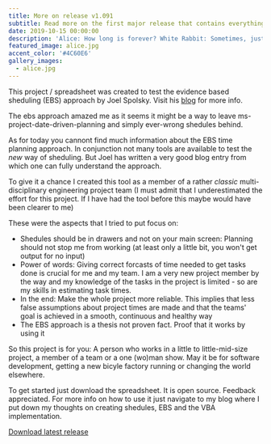 ```yaml
---
title: More on release v1.091
subtitle: Read more on the first major release that contains everything you need to get started with EBS for realistic shedules.
date: 2019-10-15 00:00:00
description: 'Alice: How long is forever? White Rabbit: Sometimes, just one second.'
featured_image: alice.jpg
accent_color: '#4C60E6'
gallery_images:
  - alice.jpg
---
```



This project / spreadsheet was created to test the evidence based sheduling (EBS) approach by Joel Spolsky.
Visit his <a href="https://www.joelonsoftware.com/2007/10/26/evidence-based-scheduling/">blog</a> for more info.

The ebs approach amazed me as it seems it might be a way to leave  ms-project-date-driven-planning and simply
ever-wrong shedules behind.

As for today you cannont find much information about the EBS time planning approach. In conjunction not many tools are
available to test the *new* way of sheduling. But Joel has written a very good blog entry from which one can fully understand the approach.

To give it a chance I created this tool as a member of a rather *classic* multi-disciplinary engineering project team
(I must admit that I underestimated the effort for this project. If I have had the tool before this maybe would have been 
clearer to me)

These were the aspects that I tried to put focus on:
* Shedules should be in drawers and not on your main screen: Planning should not stop me from working (at least only a little bit, you won't get output for no input)
* Power of words: Giving correct forcasts of time needed to get tasks done is crucial for me and my team. I am a very new 
project member by the way and my knowledge of the tasks in the project is limited - so are my skills in estimating task times.
* In the end: Make the whole project more reliable. This implies that less false assumptions about project times are made
and that the teams' goal is achieved in a smooth, continuous and healthy way
* The EBS approach is a thesis not proven fact. Proof that it works by using it

So this project is for you: A person who works in a little to little-mid-size project, a member of a team or a one (wo)man show.
May it be for software development, getting a new bicyle factory running or changing the world elsewhere.


To get started just download the spreadsheet. It is open source. Feedback appreciated. For more info on how to use it just navigate to my blog where I put down my thoughts on creating shedules, EBS and the VBA implementation.

<p class="h1">
				<a href="https://github.com/rap1ide/EbsSpread/tree/master/bin" class="button--fill">Download latest release</a>
			</p>